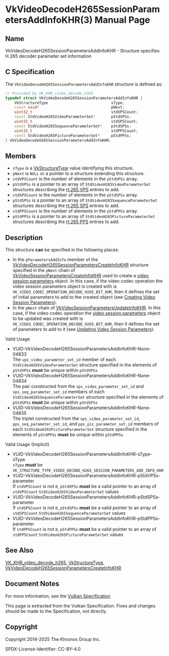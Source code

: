 # VkVideoDecodeH265SessionParametersAddInfoKHR(3) Manual Page

## Name

VkVideoDecodeH265SessionParametersAddInfoKHR - Structure specifies H.265 decoder parameter set information



## [](#_c_specification)C Specification

The `VkVideoDecodeH265SessionParametersAddInfoKHR` structure is defined as:

```c++
// Provided by VK_KHR_video_decode_h265
typedef struct VkVideoDecodeH265SessionParametersAddInfoKHR {
    VkStructureType                            sType;
    const void*                                pNext;
    uint32_t                                   stdVPSCount;
    const StdVideoH265VideoParameterSet*       pStdVPSs;
    uint32_t                                   stdSPSCount;
    const StdVideoH265SequenceParameterSet*    pStdSPSs;
    uint32_t                                   stdPPSCount;
    const StdVideoH265PictureParameterSet*     pStdPPSs;
} VkVideoDecodeH265SessionParametersAddInfoKHR;
```

## [](#_members)Members

- `sType` is a [VkStructureType](https://registry.khronos.org/vulkan/specs/latest/man/html/VkStructureType.html) value identifying this structure.
- `pNext` is `NULL` or a pointer to a structure extending this structure.
- `stdVPSCount` is the number of elements in the `pStdVPSs` array.
- `pStdVPSs` is a pointer to an array of `StdVideoH265VideoParameterSet` structures describing the [H.265 VPS](https://registry.khronos.org/vulkan/specs/latest/html/vkspec.html#decode-h265-vps) entries to add.
- `stdSPSCount` is the number of elements in the `pStdSPSs` array.
- `pStdSPSs` is a pointer to an array of `StdVideoH265SequenceParameterSet` structures describing the [H.265 SPS](https://registry.khronos.org/vulkan/specs/latest/html/vkspec.html#decode-h265-sps) entries to add.
- `stdPPSCount` is the number of elements in the `pStdPPSs` array.
- `pStdPPSs` is a pointer to an array of `StdVideoH265PictureParameterSet` structures describing the [H.265 PPS](https://registry.khronos.org/vulkan/specs/latest/html/vkspec.html#decode-h265-pps) entries to add.

## [](#_description)Description

This structure **can** be specified in the following places:

- In the `pParametersAddInfo` member of the [VkVideoDecodeH265SessionParametersCreateInfoKHR](https://registry.khronos.org/vulkan/specs/latest/man/html/VkVideoDecodeH265SessionParametersCreateInfoKHR.html) structure specified in the `pNext` chain of [VkVideoSessionParametersCreateInfoKHR](https://registry.khronos.org/vulkan/specs/latest/man/html/VkVideoSessionParametersCreateInfoKHR.html) used to create a [video session parameters](https://registry.khronos.org/vulkan/specs/latest/html/vkspec.html#video-session-parameters) object. In this case, if the video codec operation the video session parameters object is created with is `VK_VIDEO_CODEC_OPERATION_DECODE_H265_BIT_KHR`, then it defines the set of initial parameters to add to the created object (see [Creating Video Session Parameters](https://registry.khronos.org/vulkan/specs/latest/html/vkspec.html#creating-video-session-parameters)).
- In the `pNext` chain of [VkVideoSessionParametersUpdateInfoKHR](https://registry.khronos.org/vulkan/specs/latest/man/html/VkVideoSessionParametersUpdateInfoKHR.html). In this case, if the video codec operation the [video session parameters](https://registry.khronos.org/vulkan/specs/latest/html/vkspec.html#video-session-parameters) object to be updated was created with is `VK_VIDEO_CODEC_OPERATION_DECODE_H265_BIT_KHR`, then it defines the set of parameters to add to it (see [Updating Video Session Parameters](https://registry.khronos.org/vulkan/specs/latest/html/vkspec.html#video-session-parameters-update)).

Valid Usage

- [](#VUID-VkVideoDecodeH265SessionParametersAddInfoKHR-None-04833)VUID-VkVideoDecodeH265SessionParametersAddInfoKHR-None-04833  
  The `vps_video_parameter_set_id` member of each `StdVideoH265VideoParameterSet` structure specified in the elements of `pStdVPSs` **must** be unique within `pStdVPSs`
- [](#VUID-VkVideoDecodeH265SessionParametersAddInfoKHR-None-04834)VUID-VkVideoDecodeH265SessionParametersAddInfoKHR-None-04834  
  The pair constructed from the `sps_video_parameter_set_id` and `sps_seq_parameter_set_id` members of each `StdVideoH265SequenceParameterSet` structure specified in the elements of `pStdSPSs` **must** be unique within `pStdSPSs`
- [](#VUID-VkVideoDecodeH265SessionParametersAddInfoKHR-None-04835)VUID-VkVideoDecodeH265SessionParametersAddInfoKHR-None-04835  
  The triplet constructed from the `sps_video_parameter_set_id`, `pps_seq_parameter_set_id`, and `pps_pic_parameter_set_id` members of each `StdVideoH265PictureParameterSet` structure specified in the elements of `pStdPPSs` **must** be unique within `pStdPPSs`

Valid Usage (Implicit)

- [](#VUID-VkVideoDecodeH265SessionParametersAddInfoKHR-sType-sType)VUID-VkVideoDecodeH265SessionParametersAddInfoKHR-sType-sType  
  `sType` **must** be `VK_STRUCTURE_TYPE_VIDEO_DECODE_H265_SESSION_PARAMETERS_ADD_INFO_KHR`
- [](#VUID-VkVideoDecodeH265SessionParametersAddInfoKHR-pStdVPSs-parameter)VUID-VkVideoDecodeH265SessionParametersAddInfoKHR-pStdVPSs-parameter  
  If `stdVPSCount` is not `0`, `pStdVPSs` **must** be a valid pointer to an array of `stdVPSCount` `StdVideoH265VideoParameterSet` values
- [](#VUID-VkVideoDecodeH265SessionParametersAddInfoKHR-pStdSPSs-parameter)VUID-VkVideoDecodeH265SessionParametersAddInfoKHR-pStdSPSs-parameter  
  If `stdSPSCount` is not `0`, `pStdSPSs` **must** be a valid pointer to an array of `stdSPSCount` `StdVideoH265SequenceParameterSet` values
- [](#VUID-VkVideoDecodeH265SessionParametersAddInfoKHR-pStdPPSs-parameter)VUID-VkVideoDecodeH265SessionParametersAddInfoKHR-pStdPPSs-parameter  
  If `stdPPSCount` is not `0`, `pStdPPSs` **must** be a valid pointer to an array of `stdPPSCount` `StdVideoH265PictureParameterSet` values

## [](#_see_also)See Also

[VK\_KHR\_video\_decode\_h265](https://registry.khronos.org/vulkan/specs/latest/man/html/VK_KHR_video_decode_h265.html), [VkStructureType](https://registry.khronos.org/vulkan/specs/latest/man/html/VkStructureType.html), [VkVideoDecodeH265SessionParametersCreateInfoKHR](https://registry.khronos.org/vulkan/specs/latest/man/html/VkVideoDecodeH265SessionParametersCreateInfoKHR.html)

## [](#_document_notes)Document Notes

For more information, see the [Vulkan Specification](https://registry.khronos.org/vulkan/specs/latest/html/vkspec.html#VkVideoDecodeH265SessionParametersAddInfoKHR)

This page is extracted from the Vulkan Specification. Fixes and changes should be made to the Specification, not directly.

## [](#_copyright)Copyright

Copyright 2014-2025 The Khronos Group Inc.

SPDX-License-Identifier: CC-BY-4.0